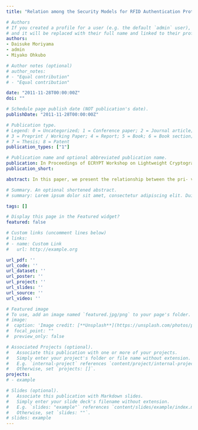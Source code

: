 ```yaml
---
title: "Relation among the Security Models for RFID Authentication Protocol"

# Authors
# If you created a profile for a user (e.g. the default `admin` user), write the username (folder name) here
# and it will be replaced with their full name and linked to their profile.
authors:
- Daisuke Moriyama
- admin
- Miyako Ohkubo

# Author notes (optional)
# author_notes:
# - "Equal contribution"
# - "Equal contribution"

date: "2011-11-28T00:00:00Z"
doi: ""

# Schedule page publish date (NOT publication's date).
publishDate: "2011-11-28T00:00:00Z"

# Publication type.
# Legend: 0 = Uncategorized; 1 = Conference paper; 2 = Journal article;
# 3 = Preprint / Working Paper; 4 = Report; 5 = Book; 6 = Book section;
# 7 = Thesis; 8 = Patent
publication_types: ["1"]

# Publication name and optional abbreviated publication name.
publication: In Proceedings of ECRYPT Workshop on Lightweight Cryptography,2011
publication_short:

abstract: In this paper, we present the relationship between the pri- vacy definition for Radio Frequency Identification (RFID) authentication protocol. The security model is necessary to ensure the security or pri- vacy, but many researchers describe different privacy notion for RFID authentication and the technical relationship among them is unclear. We reconsider the zero-knowledge privacy proposed by Deng et al. in ESORICS 2010 and show that this privacy is equivalent to the indis- tinguishability based privacy proposed by Juels and Weis. Furthermore, we present that these privacy definitions are technically weaker than the simulation based privacy proposed by Paise and Vaudenay in AsiaCCS 2008.

# Summary. An optional shortened abstract.
# summary: Lorem ipsum dolor sit amet, consectetur adipiscing elit. Duis posuere tellus ac convallis placerat. Proin tincidunt magna sed ex sollicitudin condimentum.

tags: []

# Display this page in the Featured widget?
featured: false

# Custom links (uncomment lines below)
# links:
# - name: Custom Link
#   url: http://example.org

url_pdf: ''
url_code: ''
url_dataset: ''
url_poster: ''
url_project: ''
url_slides: ''
url_source: ''
url_video: ''

# Featured image
# To use, add an image named `featured.jpg/png` to your page's folder.
# image:
#  caption: 'Image credit: [**Unsplash**](https://unsplash.com/photos/pLCdAaMFLTE)'
#  focal_point: ""
#  preview_only: false

# Associated Projects (optional).
#   Associate this publication with one or more of your projects.
#   Simply enter your project's folder or file name without extension.
#   E.g. `internal-project` references `content/project/internal-project/index.md`.
#   Otherwise, set `projects: []`.
projects:
# - example

# Slides (optional).
#   Associate this publication with Markdown slides.
#   Simply enter your slide deck's filename without extension.
#   E.g. `slides: "example"` references `content/slides/example/index.md`.
#   Otherwise, set `slides: ""`.
# slides: example
---
```

